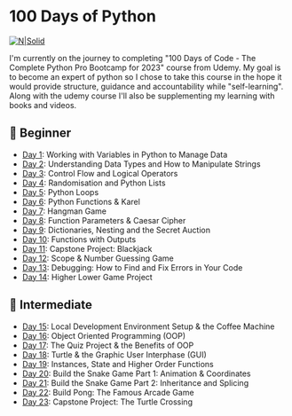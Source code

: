 # 100 Days of Python

[![N|Solid](https://www.pythonstacks.com/media/post_images/python_img_min.jpg)](https://github.com/elaguila626)

I'm currently on the journey to completing "100 Days of Code - The Complete Python Pro Bootcamp for 2023" course from Udemy. My goal is to become an expert of python so I chose to take this course in the hope it would provide structure, guidance and accountability while "self-learning". Along with the udemy course I'll also be supplementing my learning with books and videos.

## 🏁 Beginner
- <a href="https://github.com/elaguila626/100-Days-of-Python-AngelaYu/tree/main/Day01">Day 1</a>: Working with Variables in Python to Manage Data
- <a href="https://github.com/elaguila626/100-Days-of-Python-AngelaYu/tree/main/Day02">Day 2</a>: Understanding Data Types and How to Manipulate Strings
- <a href="https://github.com/elaguila626/100-Days-of-Python-AngelaYu/tree/main/Day03">Day 3</a>: Control Flow and Logical Operators
- <a href="https://github.com/elaguila626/100-Days-of-Python-AngelaYu/tree/main/Day04">Day 4</a>: Randomisation and Python Lists
- <a href="https://github.com/elaguila626/100-Days-of-Python-AngelaYu/tree/main/Day05">Day 5</a>: Python Loops
- <a href="https://github.com/elaguila626/100-Days-of-Python-AngelaYu/tree/main/Day06">Day 6</a>: Python Functions & Karel
- <a href="https://github.com/elaguila626/100-Days-of-Python-AngelaYu/tree/main/Day07">Day 7</a>: Hangman Game
- <a href="https://github.com/elaguila626/100-Days-of-Python-AngelaYu/tree/main/Day08">Day 8</a>: Function Parameters & Caesar Cipher
- <a href="https://github.com/elaguila626/100-Days-of-Python-AngelaYu/tree/main/Day09">Day 9</a>: Dictionaries, Nesting and the Secret Auction
- <a href="https://github.com/elaguila626/100-Days-of-Python-AngelaYu/tree/main/Day10">Day 10</a>: Functions with Outputs
- <a href="https://github.com/elaguila626/100-Days-of-Python-AngelaYu/tree/main/Day11">Day 11</a>: Capstone Project: Blackjack
- <a href="https://github.com/elaguila626/100-Days-of-Python-AngelaYu/tree/main/Day12">Day 12</a>: Scope & Number Guessing Game
- <a href="https://github.com/elaguila626/100-Days-of-Python-AngelaYu/tree/main/Day13">Day 13</a>: Debugging: How to Find and Fix Errors in Your Code
- <a href="https://github.com/elaguila626/100-Days-of-Python-AngelaYu/tree/main/Day14">Day 14</a>: Higher Lower Game Project
## 💪 Intermediate
- <a href="https://github.com/elaguila626/100-Days-of-Python-AngelaYu/tree/main/Day15">Day 15</a>: Local Development Environment Setup & the Coffee Machine
- <a href="https://github.com/elaguila626/100-Days-of-Python-AngelaYu/tree/main/Day16">Day 16</a>: Object Oriented Programming (OOP)
- <a href="https://github.com/elaguila626/100-Days-of-Python-AngelaYu/tree/main/Day17">Day 17</a>: The Quiz Project & the Benefits of OOP
- <a href="https://github.com/elaguila626/100-Days-of-Python-AngelaYu/tree/main/Day18">Day 18</a>: Turtle & the Graphic User Interphase (GUI)
- <a href="https://github.com/elaguila626/100-Days-of-Python-AngelaYu/tree/main/Day19">Day 19</a>: Instances, State and Higher Order Functions
- <a href="https://github.com/elaguila626/100-Days-of-Python-AngelaYu/tree/main/Day20">Day 20</a>: Build the Snake Game Part 1: Animation & Coordinates
- <a href="https://github.com/elaguila626/100-Days-of-Python-AngelaYu/tree/main/Day21">Day 21</a>: Build the Snake Game Part 2: Inheritance and Splicing
- <a href="https://github.com/elaguila626/100-Days-of-Python-AngelaYu/tree/main/Day22">Day 22</a>: Build Pong: The Famous Arcade Game
- <a href="https://github.com/elaguila626/100-Days-of-Python-AngelaYu/tree/main/Day23">Day 23</a>: Capstone Project: The Turtle Crossing
